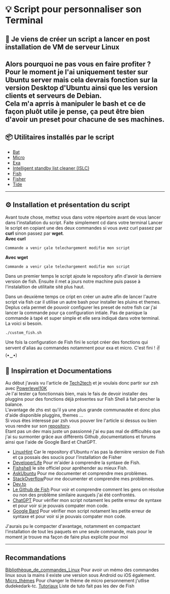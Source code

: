 # 💡 Script pour personnaliser son Terminal

## 🤔 Je viens de créer un script a lancer en post installation de VM de serveur Linux

Alors pourquoi ne pas vous en faire profiter ?  
Pour le moment je l'ai uniquement tester sur Ubuntu server mais cela devrais fonction sur la version Desktop d'Ubuntu ainsi que les version clients et serveurs de Debian.  
Cela m'a aprris à manipuler le bash et ce de façon pluôt utile je pense, ça peut être bien d'avoir un preset pour chacune de ses machines.
------------------

## 📦 Utilitaires installés par le script  

* [Bat](https://github.com/sharkdp/bat)  
* [Micro](https://github.com/zyedidia/micro)  
* [Exa](https://github.com/ogham/exa)  
* [Intelligent standby list cleaner (ISLC)](https://www.wagnardsoft.com/content/Intelligent-standby-list-cleaner-ISLC-v1029-Released)  
* [Fish](https://github.com/fish-shell/fish-shell)  
* [Fisher](https://github.com/jorgebucaran/fisher)  
* [Tide](https://github.com/IlanCosman/tide)  

------------------

## ⚙️ Installation et présentation du script 

Avant toute chose, mettez vous dans votre répertoire avant de vous lancer dans l'installation du script.
Faite simplement cd dans votre terminal
Lancer le script en copiant une des deux commandes si vous avez curl passez par **curl** sinon passez par **wget**.  
**Avec curl**  
```
Commande a venir çale telechargement modifie mon script
```
**Avec wget**
```
Commande a venir çale telechargement modifie mon script
```
Dans un premier temps le script ajoute le repository afin d'avoir la derniere version de fish.
Ensuite il met a jours notre machine puis passe à l'instalaltion de utilitaite sité plus haut.  

Dans un deuxième temps ce cript en créer un autre afin de lancer l'autre script via fish car il utilise un autre bash pour installer les pluins et themes.
Deplus cela permet de pouvoir configurer les preset de notre fish car j'ai lancer la commande pour ça configuration intiale.
Pas de panique la commande à tapé et super simple et elle sera indiqué dans votre terminal.
La voici si besoin.
```
./custom_fish.sh
```
Une fois la configuration de Fish fini le script créer des fonctions qui servent d'alias au commandes notamment pour exa et micro.
C'est fini ! ✌️(•‿•)

## 📄 Inspirration  et Documentations

Au début j'avais vu l'article de [Tech2tech](https://www.tech2tech.fr/mon-terminal-ideal/#Shell) et je voulais donc partir sur zsh avec [Powerlevel10K](https://github.com/romkatv/powerlevel10k)  
Je l'ai tester ça fonctionnais bien, mais le fais de devoir installer des pluggins pour des fonctions déjà présentes sur Fish Shell à fait pencher la balance.  
L'avantage de zhs est qu'il ya une plus grande communautée et donc plus d'aide disponible pluggins, themes ...  
Si vous êtes interessé par zsh vous pouver lire l'article si dessus ou bien vous rendre sur son [repository](https://github.com/PAPAMICA/terminal).  
Etant pas un dev mais juste un passionné j'ai eu pas mal de difficultés que j'ai su surmonter grâce aux différents Github ,documentations et forums ainsi que l'aide de Google Bard et ChatGPT.  

* [LinuxHint](https://linuxhint.com/install_fish_shell_linux/) Car le repository d'Ubuntu n'as pas la dernière version de Fish et ça possais des soucis pour l'installation de Fisher  
* [DeveloperLife](https://developerlife.com/2021/01/19/fish-scripting-manual/) Pour m'aider à comprendre la syntaxe de Fish.  
* [Fishshell](https://fishshell.com/docs/current/index.html) le site officiel pour apréhender au mieux Fish.  
* [AskUbuntu](https://askubuntu.com) Pour me documenter et comprendre mes problèmes.  
* [StackOverflow](https://stackoverflow.com/questions)Pour me documenter et comprendre mes problèmes.  
* [Dev.to](https://dev.to/)
* [Le Github de Fish](https://github.com/fish-shell/fish-shell/issues/) Pour voir et comprendre comment les gens on résolue ou non des problème similaire auxquels j'ai été confrontés.  
* [ChatGPT](https://chat.openai.com) Pour vérifier mon script notament les petite erreur de syntaxe et pour voir si je pouvais compater mon code.  
* [Google Bard](https://bard.google.com) Pour vérifier mon script notament les petite erreur de syntaxe et pour voir si je pouvais compater mon code.  

J'aurais pu le compacter d'avantage, notamment en compactant l'installation de tout les paquets en une seule commande, mais pour le moment je trouve ma façon de faire plus explicite pour moi  

------------------

## Recommandations

[Bibliothèque_de_commandes_Linux](https://linuxcommandlibrary.com/) Pour avoir un mémo des commandes linux sous la mains il existe une version sous Android ou iOS également.
[Micro_thèmes](https://github.com/zyedidia/micro/blob/master/runtime/help/colors.md) Pour changer le thème de micro personnement j'utlise dudekedark-tc.
[Tutoriaux](https://fishshell.com/docs/current/tutorial.html) Liste de tuto fait pas les dev de Fish
